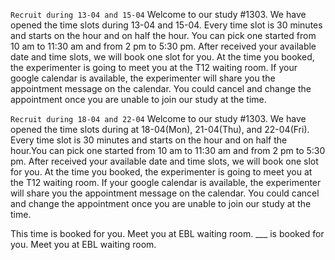 `Recruit during 13-04 and 15-04`
Welcome to our study #1303. We have opened the time slots during 13-04 and 15-04. Every time slot is 30 minutes and starts on the hour and on half the hour. You can pick one started from 10 am to 11:30 am and from 2 pm to 5:30 pm. After received your available date and time slots, we will book one slot for you. At the time you booked, the experimenter is going to meet you at the T12 waiting room. 
If your google calendar is available, the experimenter will share you the appointment message on the calendar. You could cancel and change the appointment once you are unable to join our study at the time.

`Recruit during 18-04 and 22-04`
Welcome to our study #1303. We have opened the time slots during at 18-04(Mon), 21-04(Thu), and 22-04(Fri). Every time slot is 30 minutes and starts on the hour and on half the hour.You can pick one started from 10 am to 11:30 am and from 2 pm to 5:30 pm. After received your available date and time slots, we will book one slot for you. At the time you booked, the experimenter is going to meet you at the T12 waiting room. 
If your google calendar is available, the experimenter will share you the appointment message on the calendar. You could cancel and change the appointment once you are unable to join our study at the time.


This time is booked for you. Meet you at EBL waiting room. 
___ is booked for you. Meet you at EBL waiting room. 
